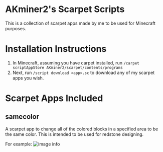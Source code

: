 # AKminer2's Scarpet Scripts
This is a collection of scarpet apps made by me to be used for Minecraft purposes.

# Installation Instructions
1. In Minecraft, assuming you have carpet installed, run
```/carpet scriptAppStore AKminer2/scarpet/contents/programs```
2. Next, run
```/script download <app>.sc```
to download any of my scarpet apps you wish.

# Scarpet Apps Included
## samecolor
A scarpet app to change all of the colored blocks in a specified area to be the same color. This is intended to be used for redstone designing.

For example:
![image info](./images/samecolor_before.png "Kreb's input system before samecolor")